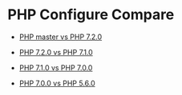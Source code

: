 # PHP Configure Compare

* [PHP master vs PHP 7.2.0](https://github.com/khs1994-php/configure/compare/7.2.0...pre)

* [PHP 7.2.0 vs PHP 7.1.0 ](https://github.com/khs1994-php/configure/compare/7.1.0...7.2.0)

* [PHP 7.1.0 vs PHP 7.0.0 ](https://github.com/khs1994-php/configure/compare/7.0.0...7.1.0)

* [PHP 7.0.0 vs PHP 5.6.0 ](https://github.com/khs1994-php/configure/compare/5.6.0...7.0.0)
